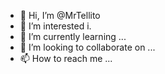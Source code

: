 - 👋 Hi, I’m @MrTellito
- 👀 I’m interested i.
- 🌱 I’m currently learning ...
- 💞️ I’m looking to collaborate on ...
- 📫 How to reach me ...

<!---
MrTellito/MrTellito is a ✨ special ✨ repository because its `README.md` (this file) appears on your GitHub profile.
You can click the Preview link to take a look at your changes.
--->
